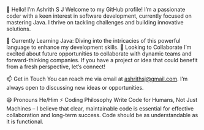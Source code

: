 👋 Hello! I’m Ashrith S J
Welcome to my GitHub profile! I’m a passionate coder with a keen interest in software development, currently focused on mastering Java. I thrive on tackling challenges and building innovative solutions.

🌱 Currently Learning
Java: Diving into the intricacies of this powerful language to enhance my development skills.
💞️ Looking to Collaborate
I’m excited about future opportunities to collaborate with dynamic teams and forward-thinking companies. If you have a project or idea that could benefit from a fresh perspective, let’s connect!

📫 Get in Touch
You can reach me via email at ashrithsj@gmail.com. I’m always open to discussing new ideas or opportunities.

😄 Pronouns
He/Him
⚡ Coding Philosophy
Write Code for Humans, Not Just Machines – I believe that clear, maintainable code is essential for effective collaboration and long-term success. Code should be as understandable as it is functional.

